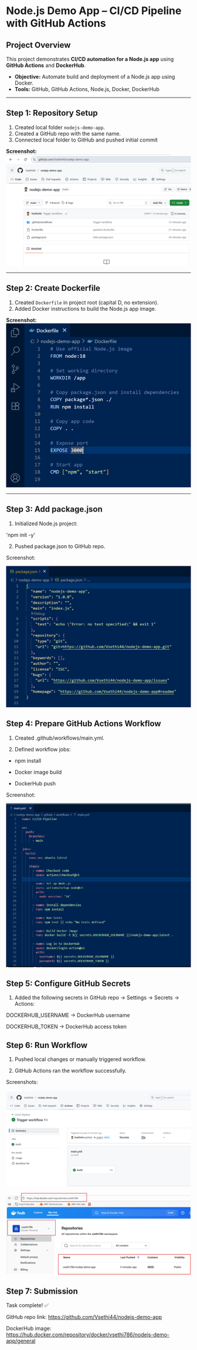 # Node.js Demo App – CI/CD Pipeline with GitHub Actions

## Project Overview
This project demonstrates **CI/CD automation for a Node.js app** using **GitHub Actions** and **DockerHub**.  
- **Objective:** Automate build and deployment of a Node.js app using Docker.  
- **Tools:** GitHub, GitHub Actions, Node.js, Docker, DockerHub  

---

## Step 1: Repository Setup
1. Created local folder `nodejs-demo-app`.  
2. Created a GitHub repo with the same name.  
3. Connected local folder to GitHub and pushed initial commit 

**Screenshot:**  
![Confirmation of initial code push on GitHub](./screenshots/Repo_Push.png)

---

## Step 2: Create Dockerfile
1. Created `Dockerfile` in project root (capital D, no extension).  
2. Added Docker instructions to build the Node.js app image.  

**Screenshot:**  
![Dockerfile content](./screenshots/Dockerfile.png)

---

## Step 3: Add package.json
1. Initialized Node.js project:  

'npm init -y'

2. Pushed package.json to GitHub repo.

Screenshot:

![Content of package.json](./screenshots/PackageJSON.png) 

## Step 4: Prepare GitHub Actions Workflow

1. Created .github/workflows/main.yml.

2. Defined workflow jobs:

- npm install

- Docker image build

- DockerHub push

Screenshot:

![main.yml content](./screenshots/Workflow_File.png)

## Step 5: Configure GitHub Secrets

1. Added the following secrets in GitHub repo → Settings → Secrets → Actions:

DOCKERHUB_USERNAME → DockerHub username

DOCKERHUB_TOKEN → DockerHub access token

## Step 6: Run Workflow

1. Pushed local changes or manually triggered workflow.

2. GitHub Actions ran the workflow successfully.

Screenshots:

![GitHub Actions workflow logs](./screenshots/Workflow_Run.png)

![Docker image on DockerHub](./screenshots/DockerHub_Image.png)

## Step 7: Submission
Task complete! ✅

GitHub repo link: https://github.com/Vsethi44/nodejs-demo-app

DockerHub image: https://hub.docker.com/repository/docker/vsethi786/nodejs-demo-app/general